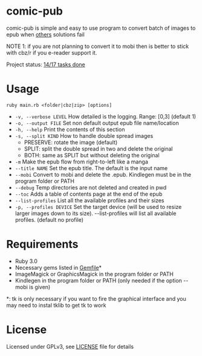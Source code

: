 
# comic-pub

comic-pub is simple and easy to use program to convert batch of images to epub when [others](https://github.com/ciromattia/kcc) solutions fail

NOTE 1: if you are not planning to convert it to mobi then is better to stick with cbz/r if you e-reader support it.  

Project status: [14/17 tasks done](https://github.com/HermesPasser/comic-pub/issues/1)

# Usage

``ruby main.rb <folder|cbz|zip> [options]``

 - ``-v, --verbose LEVEL`` How detailed is the logging. Range: \[0,3\] (default 1)
 - ``-o, --output FILE`` Set non default output epub file name/location
 - ``-h, --help`` Print the contents of this section
 - ``-s, --split KIND`` How to handle double spread images
    * PRESERVE: rotate the image (default)
    * SPLIT: split the double spread in two and delete the original
    * BOTH: same as SPLIT but without deleting the original
 - ``-m`` Make the epub flow from right-to-left like a manga
 - ``--title NAME`` Set the epub title. The default is the input name
 - ``--mobi`` Convert to mobi and delete the .epub. Kindlegen must be in the program folder or PATH
 - ``--debug`` Temp directories are not deleted and created in pwd
 - ``--toc`` Adds a table of contents page at the end of the epub
 - ``--list-profiles`` List all the available profiles and their sizes  
 - ``-p, --profiles DEVICE`` Set the target device (will be used to resize larger images down to its size). --list-profiles will list all available profiles. (default no profile)  

# Requirements

* Ruby 3.0
* Necessary gems listed in [Gemfile](Gemfile)*
* ImageMagick or GraphicsMagick in the program folder or PATH  
* Kindlegen in the program folder or PATH (only needed if the option --mobi is given) 

*: tk is only necessary if you want to fire the graphical interface and you may need to instal tklib to get tk to work 

# License

Licensed under GPLv3, see [LICENSE](LICENSE) file for details
